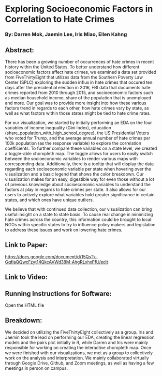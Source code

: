 # Exploring Socioeconomic Factors in Correlation to Hate Crimes 
### By: Darren Mok, Jaemin Lee, Iris Miao, Ellen Kahng
## Abstract:

There has been a growing number of occurrences of hate crimes in recent history within the United States. To better understand how different socioeconomic factors affect hate crimes, we examined a data set provided from FiveThirtyEight that utilizes data from the Southern Poverty Law Center (SPLC) exploring the sudden influx in hate crimes that occured ten days after the presidential election in 2016, FBI data that documents hate crimes reported from 2010 through 2015, and socioeconomic factors such as median household income, share of the population that is unemployed and more. Our goal was to provide more insight into how these various factors trend in regards to each other, how hate crimes vary by state, as well as what factors within those states might be tied to hate crime rates.

For our visualization, we started by initially performing an EDA on the four variables of income inequality (Gini Index), education (share_population_with_high_school_degree), the US Presidential Voters who voted for Trump, and the average annual number of hate crimes per 100k population (as the response variable) to explore the correlation coefficients. To further compare these variables on a state level, we created a toggle-able choropleth map. The toggle allows for users to easily switch between the socioeconomic variables to render various maps with corresponding data. Additionally, there is a tooltip that will display the data regarding each socioeconomic variable per state when hovering over the visualization and a basic legend that shows the color breakdown. Our visualization makes for an easy, digestible way for even those without a lot of previous knowledge about socioeconomic variables to understand the factors at play in regards to hate crimes per state. It also allows for our users to actively explore what variables hold greater significance in certain states, and which ones have unique outliers.

We believe that with continued data collection, our visualization can bring useful insight on a state to state basis. To cause real change in minimizing hate crimes across the country, this information could be brought to local NGOs within specific states to try to  influence policy makers and legislation to address these issues and work on lowering hate crimes.

## Link to Paper:
https://docs.google.com/document/d/15QsTk-GqfIaQQwcFzyt14QkcAVWd38M-AhgRLxhxFfU/edit

## Link to Video:

## Running Instructions for Software:
Open the HTML file

## Breakdown:
We decided on utilizing the FiveThirtyEight collectively as a group. Iris and Jaemin took the lead on performing our EDA, creating the linear regression models and the pairs plot initially in R, while Darren and Iris were mainly responsible for working on creating the interactive choropleth map. Once we were finished with our visualizations, we met as a group to collectively work on the analysis and interpretation. We mainly collaborated virtually through Google Drive, Github, and Zoom meetings, as well as having a few meetings in person on campus.


